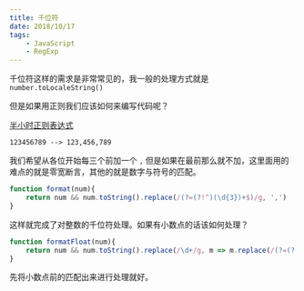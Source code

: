 ```yaml
---
title: 千位符
date: 2018/10/17
tags:	
	- JavaScript
	- RegExp
---
```




千位符这样的需求是非常常见的，我一般的处理方式就是 `number.toLocaleString()`

但是如果用正则我们应该如何来编写代码呢？

[半小时正则表达式](https://deerchao.net/tutorials/regex/regex.htm)

```
123456789 --> 123,456,789
```

<!--more-->

我们希望从各位开始每三个前加一个 `,` 但是如果在最前那么就不加，这里面用的难点的就是零宽断言，其他的就是数字与符号的匹配。

```javascript
function format(num){
    return num && num.toString().replace(/(?=(?!^)(\d{3})+$)/g, ',')
}
```

这样就完成了对整数的千位符处理。如果有小数点的话该如何处理？

```javascript
function formatFloat(num){
    return num && num.toString().replace(/\d+/g, m => m.replace(/(?=(?!^)(\d{3})+$)/g,','))
}
```

先将小数点前的匹配出来进行处理就好。
